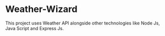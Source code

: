# Weather-Wizard
This project uses Weather API alongside other technologies like Node Js, Java Script and Express Js.
